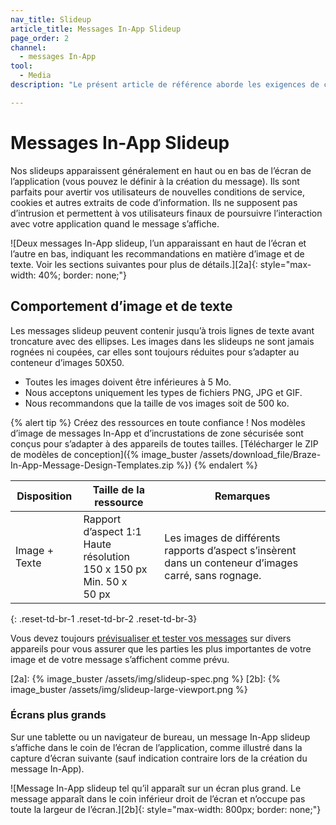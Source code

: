 ```yaml
---
nav_title: Slideup
article_title: Messages In-App Slideup
page_order: 2
channel:
  - messages In-App
tool:
  - Media
description: "Le présent article de référence aborde les exigences de conception des messages In-App slideup."

---
```


# Messages In-App Slideup

Nos slideups apparaissent généralement en haut ou en bas de l’écran de l’application (vous pouvez le définir à la création du message). Ils sont parfaits pour avertir vos utilisateurs de nouvelles conditions de service, cookies et autres extraits de code d’information. Ils ne supposent pas d’intrusion et permettent à vos utilisateurs finaux de poursuivre l’interaction avec votre application quand le message s’affiche.

![Deux messages In-App slideup, l’un apparaissant en haut de l’écran et l’autre en bas, indiquant les recommandations en matière d’image et de texte. Voir les sections suivantes pour plus de détails.][2a]{: style="max-width: 40%; border: none;"}

## Comportement d’image et de texte

Les messages slideup peuvent contenir jusqu’à trois lignes de texte avant troncature avec des ellipses. Les images dans les slideups ne sont jamais rognées ni coupées, car elles sont toujours réduites pour s’adapter au conteneur d’images 50X50.

- Toutes les images doivent être inférieures à 5 Mo.
- Nous acceptons uniquement les types de fichiers PNG, JPG et GIF.
- Nous recommandons que la taille de vos images soit de 500 ko.

{% alert tip %} Créez des ressources en toute confiance ! Nos modèles d’image de messages In-App et d’incrustations de zone sécurisée sont conçus pour s’adapter à des appareils de toutes tailles. [Télécharger le ZIP de modèles de conception]({% image_buster /assets/download_file/Braze-In-App-Message-Design-Templates.zip %}) {% endalert %}

| Disposition | Taille de la ressource | Remarques |
|--- | --- | --- |
| Image + Texte | Rapport d’aspect 1:1<br>Haute résolution 150 x 150 px<br> Min. 50 x 50 px | Les images de différents rapports d’aspect s’insèrent dans un conteneur d’images carré, sans rognage. |
{: .reset-td-br-1 .reset-td-br-2 .reset-td-br-3}

Vous devez toujours [prévisualiser et tester vos messages]({{site.baseurl}}/user_guide/message_building_by_channel/in-app_messages/testing/) sur divers appareils pour vous assurer que les parties les plus importantes de votre image et de votre message s’affichent comme prévu.

[2a]: {% image_buster /assets/img/slideup-spec.png %}
[2b]: {% image_buster /assets/img/slideup-large-viewport.png %}

### Écrans plus grands

Sur une tablette ou un navigateur de bureau, un message In-App slideup s’affiche dans le coin de l’écran de l’application, comme illustré dans la capture d’écran suivante (sauf indication contraire lors de la création du message In-App).

![Message In-App slideup tel qu’il apparaît sur un écran plus grand. Le message apparaît dans le coin inférieur droit de l’écran et n’occupe pas toute la largeur de l’écran.][2b]{: style="max-width: 800px; border: none;"}
